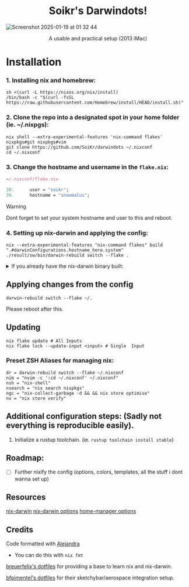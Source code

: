 <h1 align="center"> 
Soikr's Darwindots!
</h1>

![Screenshot 2025-01-19 at 01 32 44](https://github.com/user-attachments/assets/eeebd424-5683-40b4-a58c-624cf11c8974)
<p align="center"> A usable and practical setup (2013 iMac)</p>

# Installation

### 1. Installing nix and homebrew:
```shell
sh <(curl -L https://nixos.org/nix/install)
/bin/bash -c "$(curl -fsSL https://raw.githubusercontent.com/Homebrew/install/HEAD/install.sh)"
```

### 2. Clone the repo into a designated spot in your home folder (ie. ~/.nixpgs):

```shell
nix shell --extra-experimental-features 'nix-command flakes' nixpkgs#git nixpkgs#vim
git clone https://github.com/SoiKr/darwindots ~/.nixconf
cd ~/.nixconf
```

### 3. Change the hostname and username in the `flake.nix`:

```nix
~/.nixconf/flake.nix

38.      user = "soikr";
39.      hostname = "snowmalus";
```
> [!WARNING]  
> Dont forget to set your system hostname and user to this and reboot.

### 4. Setting up nix-darwin and applying the config:

```shell
nix --extra-experimental-features "nix-command flakes" build ".#darwinConfigurations.hostname_here.system"
./result/sw/bin/darwin-rebuild switch --flake .
```

<details>
<summary>If you already have the nix-darwin binary built:</summary>
<p></p>

```shell
nix run --extra-experimental-features 'nix-command flakes' nix-darwin -- switch --flake ".#darwinConfigurations.hostname_here.system"
darwin-rebuild switch --flake .
```

</details>

## Applying changes from the config
```shell
darwin-rebuild switch --flake ~/.
```

Please reboot after this.

## Updating
```shell
nix flake update # All Inputs
nix flake lock --update-input <input> # Single  Input
```

### Preset ZSH Aliases for managing nix:
```
dr = darwin-rebuild switch --flake ~/.nixconf
nim = "nvim -c ':cd ~/.nixconf' ~/.nixconf"
nsh = "nix-shell"
nsearch = "nix search nixpkgs"
ngc = "nix-collect-garbage -d && && nix store optimise"
nv = "nix store verify"
```

## Additional configuration steps: (Sadly not everything is reproducible easily).
1. Initialize a rustup toolchain. (ie. `rustup toolchain install stable`)

## Roadmap:
- [ ] Further nixify the config (options, colors, templates, all the stuff i dont wanna set up)

## Resources
[nix-darwin](https://github.com/LnL7/nix-darwin/tree/master)
[nix-darwin options](https://daiderd.com/nix-darwin/manual/index.html)
[home-manager options](https://nix-community.github.io/home-manager/options.xhtml)

## Credits
Code formatted with [Alejandra](https://github.com/kamadorueda/alejandra)
  - You can do this with `nix fmt`

[breuerfelix's dotfiles](https://github.com/breuerfelix/dotfiles) for providing a base to learn nix and nix-darwin.

[bfpimentel's dotfiles](https://github.com/bfpimentel/nixos) for their sketchybar/aerospace integration setup.
